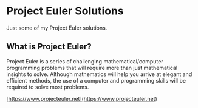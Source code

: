# Project Euler Solutions
Just some of my Project Euler solutions.

## What is Project Euler?
Project Euler is a series of challenging mathematical/computer programming problems that will require more than just mathematical insights to solve. Although mathematics will help you arrive at elegant and efficient methods, the use of a computer and programming skills will be required to solve most problems.

[https://www.projecteuler.net](https://www.projecteuler.net)

